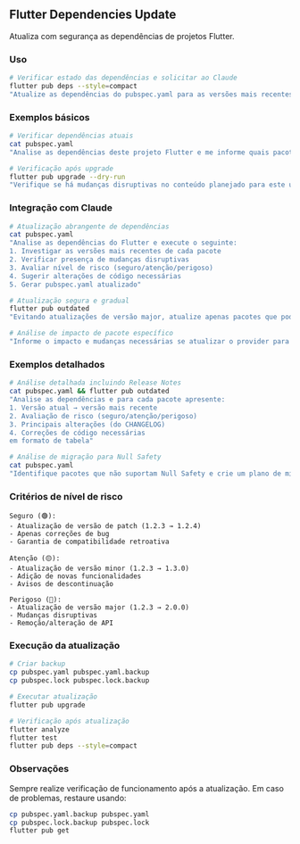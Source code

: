 ## Flutter Dependencies Update

Atualiza com segurança as dependências de projetos Flutter.

### Uso

```bash
# Verificar estado das dependências e solicitar ao Claude
flutter pub deps --style=compact
"Atualize as dependências do pubspec.yaml para as versões mais recentes"
```

### Exemplos básicos

```bash
# Verificar dependências atuais
cat pubspec.yaml
"Analise as dependências deste projeto Flutter e me informe quais pacotes podem ser atualizados"

# Verificação após upgrade
flutter pub upgrade --dry-run
"Verifique se há mudanças disruptivas no conteúdo planejado para este upgrade"
```

### Integração com Claude

```bash
# Atualização abrangente de dependências
cat pubspec.yaml
"Analise as dependências do Flutter e execute o seguinte:
1. Investigar as versões mais recentes de cada pacote
2. Verificar presença de mudanças disruptivas
3. Avaliar nível de risco (seguro/atenção/perigoso)
4. Sugerir alterações de código necessárias
5. Gerar pubspec.yaml atualizado"

# Atualização segura e gradual
flutter pub outdated
"Evitando atualizações de versão major, atualize apenas pacotes que podem ser atualizados com segurança"

# Análise de impacto de pacote específico
"Informe o impacto e mudanças necessárias se atualizar o provider para a versão mais recente"
```

### Exemplos detalhados

```bash
# Análise detalhada incluindo Release Notes
cat pubspec.yaml && flutter pub outdated
"Analise as dependências e para cada pacote apresente:
1. Versão atual → versão mais recente
2. Avaliação de risco (seguro/atenção/perigoso)
3. Principais alterações (do CHANGELOG)
4. Correções de código necessárias
em formato de tabela"

# Análise de migração para Null Safety
cat pubspec.yaml
"Identifique pacotes que não suportam Null Safety e crie um plano de migração"
```

### Critérios de nível de risco

```
Seguro (🟢):
- Atualização de versão de patch (1.2.3 → 1.2.4)
- Apenas correções de bug
- Garantia de compatibilidade retroativa

Atenção (🟡):
- Atualização de versão minor (1.2.3 → 1.3.0)
- Adição de novas funcionalidades
- Avisos de descontinuação

Perigoso (🔴):
- Atualização de versão major (1.2.3 → 2.0.0)
- Mudanças disruptivas
- Remoção/alteração de API
```

### Execução da atualização

```bash
# Criar backup
cp pubspec.yaml pubspec.yaml.backup
cp pubspec.lock pubspec.lock.backup

# Executar atualização
flutter pub upgrade

# Verificação após atualização
flutter analyze
flutter test
flutter pub deps --style=compact
```

### Observações

Sempre realize verificação de funcionamento após a atualização. Em caso de problemas, restaure usando:

```bash
cp pubspec.yaml.backup pubspec.yaml
cp pubspec.lock.backup pubspec.lock
flutter pub get
```
